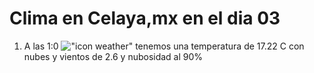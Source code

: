 # Clima en Celaya,mx en el dia 03

1. A las 1:0 !["icon weather"](http://openweathermap.org/img/w/04n.png) tenemos una temperatura de 17.22 C con nubes y  vientos de 2.6 y nubosidad al 90%
